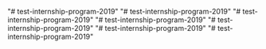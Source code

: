 "# test-internship-program-2019" 
"# test-internship-program-2019" 
"# test-internship-program-2019" 
"# test-internship-program-2019" 
"# test-internship-program-2019" 
"# test-internship-program-2019" 
"# test-internship-program-2019" 
